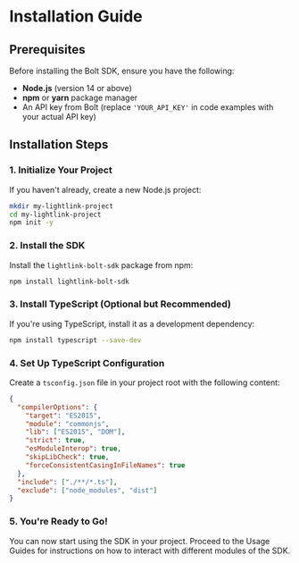# Installation Guide

## Prerequisites

Before installing the Bolt SDK, ensure you have the following:
* **Node.js** (version 14 or above)
* **npm** or **yarn** package manager
* An API key from Bolt (replace `'YOUR_API_KEY'` in code examples with your actual API key)

## Installation Steps

### 1. Initialize Your Project

If you haven't already, create a new Node.js project:

```bash
mkdir my-lightlink-project
cd my-lightlink-project
npm init -y
```

### 2. Install the SDK

Install the `lightlink-bolt-sdk` package from npm:

```bash
npm install lightlink-bolt-sdk
```

### 3. Install TypeScript (Optional but Recommended)

If you're using TypeScript, install it as a development dependency:

```bash
npm install typescript --save-dev
```

### 4. Set Up TypeScript Configuration

Create a `tsconfig.json` file in your project root with the following content:

```json
{
  "compilerOptions": {
    "target": "ES2015",
    "module": "commonjs",
    "lib": ["ES2015", "DOM"],
    "strict": true,
    "esModuleInterop": true,
    "skipLibCheck": true,
    "forceConsistentCasingInFileNames": true
  },
  "include": ["./**/*.ts"],
  "exclude": ["node_modules", "dist"]
}
```

### 5. You're Ready to Go!

You can now start using the SDK in your project. Proceed to the Usage Guides for instructions on how to interact with different modules of the SDK.